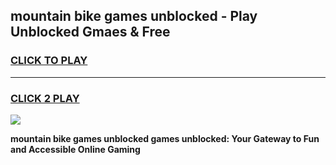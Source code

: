
## mountain bike games unblocked - Play Unblocked Gmaes & Free
<h3>
<a href="https://premium.freeplayer.one?title=mountain_bike_games_unblocked&ref=20F">CLICK TO PLAY</a></h3>
<hr>

<h3>
<a href="https://premium.freeplayer.one?title=mountain_bike_games_unblocked&ref=20F">CLICK 2 PLAY</a>
  
</h3>

<a href="https://premium.freeplayer.one?title=mountain_bike_games_unblocked&ref=20F/"><img src="https://clearcache.store/games.png"></a>


**mountain bike games unblocked games unblocked: Your Gateway to Fun and Accessible Online Gaming**
